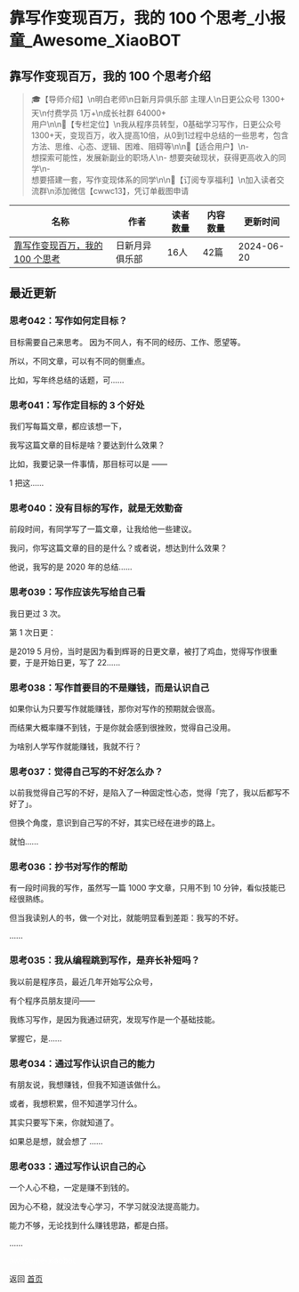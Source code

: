 # 靠写作变现百万，我的 100 个思考_小报童_Awesome_XiaoBOT

## 靠写作变现百万，我的 100 个思考介绍
> 🎓【导师介绍】\n明白老师\n日新月异俱乐部 主理人\n日更公众号 1300+ 天\n付费学员 1万+\n成长社群 64000+  
用户\n\n📌【专栏定位】\n我从程序员转型，0基础学习写作，日更公众号1300+天，变现百万，收入提高10倍，从0到1过程中总结的一些思考，包含方法、思维、心态、逻辑、困难、阻碍等\n\n🎯【适合用户】\n-  
想探索可能性，发展新副业的职场人\n- 想要突破现状，获得更高收入的同学\n-  
想要搭建一套，写作变现体系的同学\n\n🎁【订阅专享福利】\n加入读者交流群\n添加微信【cwwc13】，凭订单截图申请  
  


|名称|作者|读者数量|内容数量|更新时间|
|---|---|---|---|---|
|[靠写作变现百万，我的 100 个思考](https://xiaobot.net/p/mingbaimingbai?refer=9c3f1c95-a052-465a-9902-f6d75080262a)|日新月异俱乐部|16人|42篇|2024-06-20|

## 最近更新
### 思考042：写作如何定目标？

目标需要自己来思考。 因为不同人，有不同的经历、工作、愿望等。

所以，不同文章，可以有不同的侧重点。

比如，写年终总结的话题，可......

### 思考041：写作定目标的 3 个好处

我们写每篇文章，都应该想一下，

我写这篇文章的目标是啥？要达到什么效果？

比如，我要记录一件事情，那目标可以是 ——

1 把这......

### 思考040：没有目标的写作，就是无效勤奋

前段时间，有同学写了一篇文章，让我给他一些建议。

我问，你写这篇文章的目的是什么？或者说，想达到什么效果？

他说，我写的是 2020 年的总结......

### 思考039：写作应该先写给自己看

我日更过 3 次。

第 1 次日更：

是2019 5 月份，当时是因为看到辉哥的日更文章，被打了鸡血，觉得写作很重要，于是开始日更，写了 22......

### 思考038：写作首要目的不是赚钱，而是认识自己

如果你认为只要写作就能赚钱，那你对写作的预期就会很高。

而结果大概率赚不到钱，于是你就会感到很挫败，觉得自己没用。

为啥别人学写作就能赚钱，我就不行？

### 思考037：觉得自己写的不好怎么办？

以前我觉得自己写的不好，是陷入了一种固定性心态，觉得「完了，我以后都写不好了」。

但换个角度，意识到自己写的不好，其实已经在进步的路上。

就怕......

### 思考036：抄书对写作的帮助

有一段时间我的写作，虽然写一篇 1000 字文章，只用不到 10 分钟，看似技能已经很熟练。

但当我读别人的书，做一个对比，就能明显看到差距：我写的不好。

......

### 思考035：我从编程跳到写作，是弃长补短吗？

我以前是程序员，最近几年开始写公众号，

有个程序员朋友提问——

我练习写作，是因为我通过研究，发现写作是一个基础技能。

掌握它，是......

### 思考034：通过写作认识自己的能力

有朋友说，我想赚钱，但我不知道该做什么。

或者，我想积累，但不知道学习什么。

其实只要写下来，你就知道了。

如果总是想，就会想了 ......

### 思考033：通过写作认识自己的心

一个人心不稳，一定是赚不到钱的。

因为心不稳，就没法专心学习，不学习就没法提高能力。

能力不够，无论找到什么赚钱思路，都是白搭。

......


<a href="https://github.com/Reno9527/awesome-xiaobot" style="color: white; text-decoration: none;">awesome-xiaobot</a>

返回 [首页](../README.md)
